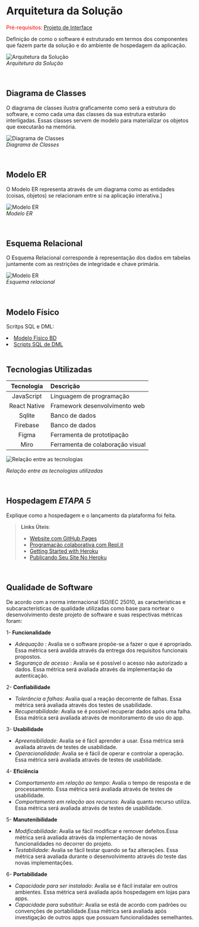 # Arquitetura da Solução

<span style="color:red">Pré-requisitos: <a href="3-Projeto de Interface.md"> Projeto de Interface</a></span>

Definição de como o software é estruturado em termos dos componentes que fazem parte da solução e do ambiente de hospedagem da aplicação.

![Arquitetura da Solução](img/arquiteturaSolucao.PNG)  
*Arquitetura da Solução*

</br>

## Diagrama de Classes

O diagrama de classes ilustra graficamente como será a estrutura do software, e como cada uma das classes da sua estrutura estarão interligadas. Essas classes servem de modelo para materializar os objetos que executarão na memória.

![Diagrama de Classes](img/minha-compra-diagrama-de-classes.PNG)  
*Diagrama de Classes*

</br>

## Modelo ER

O Modelo ER representa através de um diagrama como as entidades (coisas, objetos) se relacionam entre si na aplicação interativa.]

![Modelo ER](img/minha-compra-modeloer.PNG)  
*Modelo ER*

</br>

## Esquema Relacional

O Esquema Relacional corresponde à representação dos dados em tabelas juntamente com as restrições de integridade e chave primária.
 
![Modelo ER](img/minha-compra-esquema-relacional.PNG)  
*Esquema relacional*

</br>

## Modelo Físico

Scritps SQL e DML:

<li><a href="src/MinhaCompra/src/services/DbServices.js"> Modelo Físico BD</a></li>
<li><a href="src/MinhaCompra/src/services/DataService.js"> Scripts SQL de DML</a></li>  

</br>


## Tecnologias Utilizadas

|  Tecnologia | Descrição  | 
| :------------: | :------------ |
| JavaScript|  Linguagem de programação  |
| React Native |  Framework desenvolvimento web | 
| Sqlite |  Banco de dados | 
| Firebase |  Banco de dados | 
| Figma |  Ferramenta de prototipação | 
| Miro |  Ferramenta de colaboração visual | 

![Relação entre as tecnologias](img/arquiteturaSolucao.PNG)  

*Relação entre as tecnologias utilizadas*

</br>

## Hospedagem  ***ETAPA 5***

Explique como a hospedagem e o lançamento da plataforma foi feita.

> **Links Úteis**:
>
> - [Website com GitHub Pages](https://pages.github.com/)
> - [Programação colaborativa com Repl.it](https://repl.it/)
> - [Getting Started with Heroku](https://devcenter.heroku.com/start)
> - [Publicando Seu Site No Heroku](http://pythonclub.com.br/publicando-seu-hello-world-no-heroku.html)

</br>

## Qualidade de Software

De acordo com a norma internacional ISO/IEC 25010, as características e subcaracterísticas de qualidade utilizadas como base para nortear o desenvolvimento deste projeto de software e suas respectivas métricas foram:

1- **Funcionalidade**  
 - *Adequação* : Avalia se o software propõe-se a fazer o que é apropriado. Essa métrica será avalida através da entrega dos requisitos funcionais propostos.
 - *Segurança de acesso* : Avalia se é possível o acesso não autorizado a dados. Essa métrica será avaliada através da implementação da autenticação.

2- **Confiabilidade**  
 - *Tolerância a falhas*: Avalia qual a reação decorrente de falhas. Essa métrica será avaliada através dos testes de usabilidade.  
 - *Recuperabilidade*: Avalia se é possível recuperar dados após uma falha. Essa mátrica será avaliada através de monitoramento de uso do app.  

3- **Usabilidade**  
 - *Apreensibilidade*: Avalia se é fácil aprender a usar. Essa métrica será avaliada através de testes de usabilidade.  
 - *Operacionalidade*: Avalia se é fácil de operar e controlar a operação. Essa métrica será avaliada através de testes de usabilidade. 

4- **Eficiência**  
- *Comportamento em relação ao tempo*: Avalia o tempo de resposta e de processamento. Essa métrica será avaliada através de testes de usabilidade. 
- *Comportamento em relação aos recursos*: Avalia quanto recurso utiliza. Essa métrica será avaliada através de testes de usabilidade. 
    
5- **Manutenibilidade**  
- *Modificabilidade*: Avalia se fácil modificar e remover defeitos.Essa métrica será avaliada através da implementação de novas funcionalidades no decorrer do projeto.
- *Testabilidade*: Avalia se fácil testar quando se faz alterações. Essa métrica será avaliada durante o desenvolvimento através do teste das novas implementações.

6- **Portabilidade**  
- *Capacidade para ser instalado*: Avalia se é fácil instalar em outros ambientes. Essa métrica será avaliada após hospedagem em lojas para apps.
- *Capacidade para substituir*: Avalia se está de acordo com padrões ou convenções de portabilidade.Essa métrica será avaliada após investigação de outros apps que possuam funcionalidades semelhantes.

